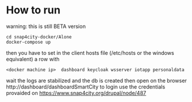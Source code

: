 # How to run
warning: this is still BETA version

```
cd snap4city-docker/Alone
docker-compose up
```

then you have to set in the client hosts file (/etc/hosts or the windows equivalent) a row with
```
<docker machine ip>  dashboard keycloak wsserver iotapp personaldata 
```

wait the logs are stabilized and the db is created then open on the browser http://dashboard/dashboardSmartCity 
to login use the credentials provaided on https://www.snap4city.org/drupal/node/487

